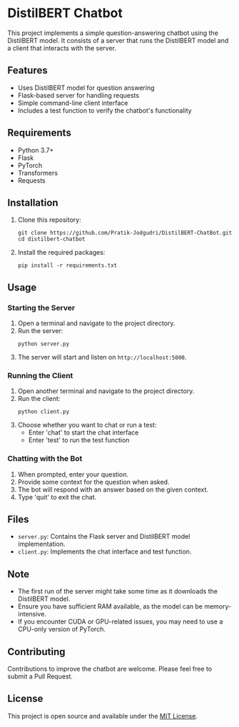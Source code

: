 # DistilBERT Chatbot

This project implements a simple question-answering chatbot using the DistilBERT model. It consists of a server that runs the DistilBERT model and a client that interacts with the server.

## Features

- Uses DistilBERT model for question answering
- Flask-based server for handling requests
- Simple command-line client interface
- Includes a test function to verify the chatbot's functionality

## Requirements

- Python 3.7+
- Flask
- PyTorch
- Transformers
- Requests

## Installation

1. Clone this repository:
   ```
   git clone https://github.com/Pratik-Jodgudri/DistilBERT-ChatBot.git
   cd distilbert-chatbot
   ```

2. Install the required packages:
   ```
   pip install -r requirements.txt
   ```

## Usage

### Starting the Server

1. Open a terminal and navigate to the project directory.
2. Run the server:
   ```
   python server.py
   ```
3. The server will start and listen on `http://localhost:5000`.

### Running the Client

1. Open another terminal and navigate to the project directory.
2. Run the client:
   ```
   python client.py
   ```
3. Choose whether you want to chat or run a test:
   - Enter 'chat' to start the chat interface
   - Enter 'test' to run the test function

### Chatting with the Bot

1. When prompted, enter your question.
2. Provide some context for the question when asked.
3. The bot will respond with an answer based on the given context.
4. Type 'quit' to exit the chat.

## Files

- `server.py`: Contains the Flask server and DistilBERT model implementation.
- `client.py`: Implements the chat interface and test function.

## Note

- The first run of the server might take some time as it downloads the DistilBERT model.
- Ensure you have sufficient RAM available, as the model can be memory-intensive.
- If you encounter CUDA or GPU-related issues, you may need to use a CPU-only version of PyTorch.

## Contributing

Contributions to improve the chatbot are welcome. Please feel free to submit a Pull Request.

## License

This project is open source and available under the [MIT License](LICENSE).
